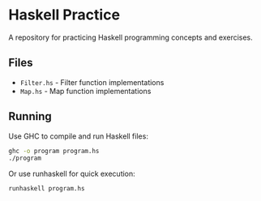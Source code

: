 # Haskell Practice

A repository for practicing Haskell programming concepts and exercises.

## Files

- `Filter.hs` - Filter function implementations
- `Map.hs` - Map function implementations

## Running

Use GHC to compile and run Haskell files:

```bash
ghc -o program program.hs
./program
```

Or use runhaskell for quick execution:

```bash
runhaskell program.hs
```
